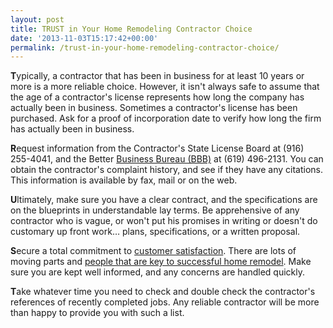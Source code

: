 ```yaml
---
layout: post
title: TRUST in Your Home Remodeling Contractor Choice
date: '2013-11-03T15:17:42+00:00'
permalink: /trust-in-your-home-remodeling-contractor-choice/
---
```

<strong>T</strong>ypically, a contractor that has been in business for at least 10 years or more is a more reliable choice. However, it isn't always safe to assume that the age of a contractor's license represents how long the company has actually been in business. Sometimes a contractor's license has been purchased. Ask for a proof of incorporation date to verify how long the firm has actually been in business.

<strong>R</strong>equest information from the Contractor's State License Board at (916) 255-4041, and the Better <a title="Better Business Bureau (BBB)" href="http://www.bbb.org/san-diego/business-reviews/construction-and-remodeling-services/murray-lampert-design-build-remodel-in-san-diego-ca-100554/#bbbonlineclick" target="_blank">Business Bureau (BBB)</a> at (619) 496-2131. You can obtain the contractor's complaint history, and see if they have any citations. This information is available by fax, mail or on the web.

<strong>U</strong>ltimately, make sure you have a clear contract, and the specifications are on the blueprints in understandable lay terms. Be apprehensive of any contractor who is vague, or won't put his promises in writing or doesn't do customary up front work… plans, specifications, or a written proposal.

<strong>S</strong>ecure a total commitment to <a title="Testimonials" href="http://www.murraylampert.com/testimonials/">customer satisfaction</a>. There are lots of moving parts and <a title="About Us" href="http://www.murraylampert.com/about/">people that are key to successful home remodel</a>. Make sure you are kept well informed, and any concerns are handled quickly.

<strong>T</strong>ake whatever time you need to check and double check the contractor's references of recently completed jobs. Any reliable contractor will be more than happy to provide you with such a list.

